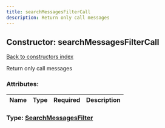 ```yaml
---
title: searchMessagesFilterCall
description: Return only call messages
---
```

## Constructor: searchMessagesFilterCall  
[Back to constructors index](index.md)



Return only call messages

### Attributes:

| Name     |    Type       | Required | Description |
|----------|---------------|----------|-------------|



### Type: [SearchMessagesFilter](../types/SearchMessagesFilter.md)


